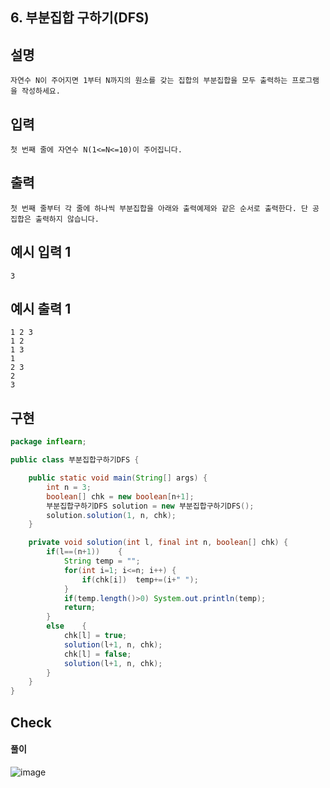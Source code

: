 ## 6. 부분집합 구하기(DFS)

## 설명
  
    자연수 N이 주어지면 1부터 N까지의 원소를 갖는 집합의 부분집합을 모두 출력하는 프로그램 을 작성하세요.

## 입력

    첫 번째 줄에 자연수 N(1<=N<=10)이 주어집니다.

## 출력

    첫 번째 줄부터 각 줄에 하나씩 부분집합을 아래와 출력예제와 같은 순서로 출력한다. 단 공집합은 출력하지 않습니다.

## 예시 입력 1 

    3

## 예시 출력 1

    1 2 3
    1 2
    1 3
    1
    2 3
    2
    3
    
## 구현

```JAVA
package inflearn;

public class 부분집합구하기DFS {

    public static void main(String[] args) {
        int n = 3;
        boolean[] chk = new boolean[n+1];
        부분집합구하기DFS solution = new 부분집합구하기DFS();
        solution.solution(1, n, chk);
    }

    private void solution(int l, final int n, boolean[] chk) {
        if(l==(n+1))    {
            String temp = "";
            for(int i=1; i<=n; i++) {
                if(chk[i])  temp+=(i+" ");
            }
            if(temp.length()>0) System.out.println(temp);
            return;
        }
        else    {
            chk[l] = true;
            solution(l+1, n, chk);
            chk[l] = false;
            solution(l+1, n, chk);
        }
    }
}
```

## Check

#### 풀이

![image](https://user-images.githubusercontent.com/79847020/161909986-09564a4a-f58e-4fd7-a289-09de628e59f0.png)
